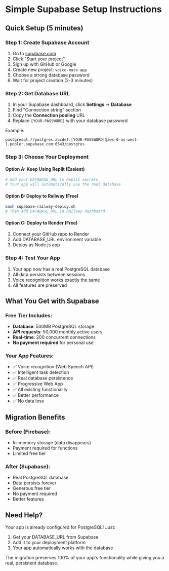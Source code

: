 # Simple Supabase Setup Instructions

## Quick Setup (5 minutes)

### Step 1: Create Supabase Account
1. Go to [supabase.com](https://supabase.com)
2. Click "Start your project"
3. Sign up with GitHub or Google
4. Create new project: `voice-mate-app`
5. Choose a strong database password
6. Wait for project creation (2-3 minutes)

### Step 2: Get Database URL
1. In your Supabase dashboard, click **Settings** → **Database**
2. Find "Connection string" section
3. Copy the **Connection pooling** URL
4. Replace `[YOUR-PASSWORD]` with your database password

Example:
```
postgresql://postgres.abcdef:[YOUR-PASSWORD]@aws-0-us-west-1.pooler.supabase.com:6543/postgres
```

### Step 3: Choose Your Deployment

#### Option A: Keep Using Replit (Easiest)
```bash
# Add your DATABASE_URL to Replit secrets
# Your app will automatically use the real database
```

#### Option B: Deploy to Railway (Free)
```bash
bash supabase-railway-deploy.sh
# Then add DATABASE_URL in Railway dashboard
```

#### Option C: Deploy to Render (Free)
1. Connect your GitHub repo to Render
2. Add DATABASE_URL environment variable
3. Deploy as Node.js app

### Step 4: Test Your App
1. Your app now has a real PostgreSQL database
2. All data persists between sessions
3. Voice recognition works exactly the same
4. All features are preserved

## What You Get with Supabase

### Free Tier Includes:
- **Database**: 500MB PostgreSQL storage
- **API requests**: 50,000 monthly active users
- **Real-time**: 200 concurrent connections
- **No payment required** for personal use

### Your App Features:
- ✅ Voice recognition (Web Speech API)
- ✅ Intelligent task detection
- ✅ Real database persistence
- ✅ Progressive Web App
- ✅ All existing functionality
- ✅ Better performance
- ✅ No data loss

## Migration Benefits

### Before (Firebase):
- In-memory storage (data disappears)
- Payment required for functions
- Limited free tier

### After (Supabase):
- Real PostgreSQL database
- Data persists forever
- Generous free tier
- No payment required
- Better features

## Need Help?

Your app is already configured for PostgreSQL! Just:
1. Get your DATABASE_URL from Supabase
2. Add it to your deployment platform
3. Your app automatically works with the database

The migration preserves 100% of your app's functionality while giving you a real, persistent database.